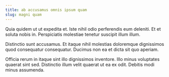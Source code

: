 ```yaml
---
title: ab accusamus omnis ipsum quam
slug: magni quam
---
```


Quia quidem ut ut expedita et. Iste nihil odio perferendis eum deleniti. Et et soluta nobis in. Perspiciatis molestiae tenetur suscipit illum illum.

Distinctio sunt accusamus. Et itaque nihil molestias doloremque dignissimos quod consequatur consequatur. Ducimus non ea et dicta sit quo aperiam.

Officia rerum in itaque sint illo dignissimos inventore. Illo minus voluptates quaerat sint sed. Distinctio illum velit quaerat ut ea ex odit. Debitis modi minus assumenda.
